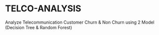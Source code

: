 # TELCO-ANALYSIS
Analyze Telecommunication Customer Churn & Non Churn using 2 Model (Decision Tree & Random Forest)
